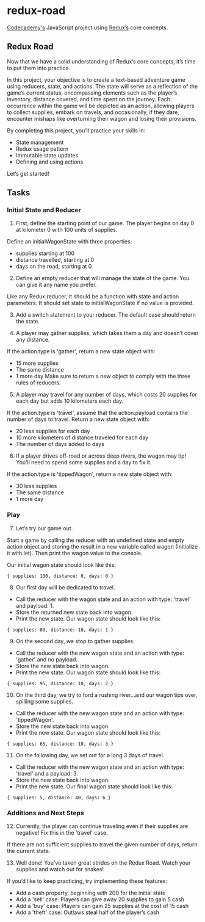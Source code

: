 # redux-road
[Codecademy's](https://www.codecademy.com/learn) JavaScript project using [Redux’s](https://redux.js.org/) core concepts.

## Redux Road
Now that we have a solid understanding of Redux’s core concepts, it’s time to put them into practice.

In this project, your objective is to create a text-based adventure game using reducers, state, and actions. The state will serve as a reflection of the game’s current status, encompassing elements such as the player’s inventory, distance covered, and time spent on the journey. Each occurrence within the game will be depicted as an action, allowing players to collect supplies, embark on travels, and occasionally, if they dare, encounter mishaps like overturning their wagon and losing their provisions.

By completing this project, you’ll practice your skills in:

- State management
- Redux usage pattern
- Immutable state updates
- Defining and using actions

Let’s get started!

## Tasks
### Initial State and Reducer
1. First, define the starting point of our game. The player begins on day 0 at kilometer 0 with 100 units of supplies.

Define an initialWagonState with three properties:

- supplies starting at 100
- distance travelled, starting at 0
- days on the road, starting at 0

2. Define an empty reducer that will manage the state of the game. You can give it any name you prefer.

Like any Redux reducer, it should be a function with state and action parameters. It should set state to initialWagonState if no value is provided.

3. Add a switch statement to your reducer. The default case should return the state.

4. A player may gather supplies, which takes them a day and doesn’t cover any distance.

If the action.type is 'gather', return a new state object with:

- 15 more supplies
- The same distance
- 1 more day
Make sure to return a new object to comply with the three rules of reducers.

5. A player may travel for any number of days, which costs 20 supplies for each day but adds 10 kilometers each day.

If the action.type is 'travel', assume that the action.payload contains the number of days to travel. Return a new state object with:

- 20 less supplies for each day
- 10 more kilometers of distance traveled for each day
- The number of days added to days

6. If a player drives off-road or across deep rivers, the wagon may tip! You’ll need to spend some supplies and a day to fix it.

If the action.type is 'tippedWagon', return a new state object with:

- 30 less supplies
- The same distance
- 1 more day

### Play
7. Let’s try our game out.

Start a game by calling the reducer with an undefined state and empty action object and storing the result in a new variable called wagon (Initialize it with let). Then print the wagon value to the console.

Our initial wagon state should look like this:

`{ supplies: 100, distance: 0, days: 0 }`

8. Our first day will be dedicated to travel.

- Call the reducer with the wagon state and an action with type: 'travel' and payload: 1.
- Store the returned new state back into wagon.
- Print the new state.
Our wagon state should look like this:

`{ supplies: 80, distance: 10, days: 1 }`

9. On the second day, we stop to gather supplies.

- Call the reducer with the new wagon state and an action with type: 'gather' and no payload.
- Store the new state back into wagon.
- Print the new state.
Our wagon state should look like this:

`{ supplies: 95, distance: 10, days: 2 }`

10. On the third day, we try to ford a rushing river…and our wagon tips over, spilling some supplies.

- Call the reducer with the new wagon state and an action with type: 'tippedWagon'.
- Store the new state back into wagon
- Print the new state.
Our wagon state should look like this:

`{ supplies: 65, distance: 10, days: 3 }`

11. On the following day, we set out for a long 3 days of travel.

- Call the reducer with the new wagon state and an action with type: 'travel' and a payload: 3.
- Store the new state back into wagon.
- Print the new state.
Our final wagon state should look like this:

`{ supplies: 5, distance: 40, days: 6 }`

### Additions and Next Steps
12. Currently, the player can continue traveling even if their supplies are negative! Fix this in the 'travel' case.

If there are not sufficient supplies to travel the given number of days, return the current state.

13. Well done! You’ve taken great strides on the Redux Road. Watch your supplies and watch out for snakes!

If you’d like to keep practicing, try implementing these features:

- Add a cash property, beginning with 200 for the initial state
- Add a 'sell' case: Players can give away 20 supplies to gain 5 cash
- Add a 'buy' case: Players can gain 25 supplies at the cost of 15 cash
- Add a 'theft' case: Outlaws steal half of the player’s cash
